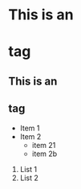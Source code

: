 #  This is an <h1> tag
## This is an <h2> tag

* Item 1
* Item 2
    * item 21
    * item 2b

1. List 1
2. List 2
